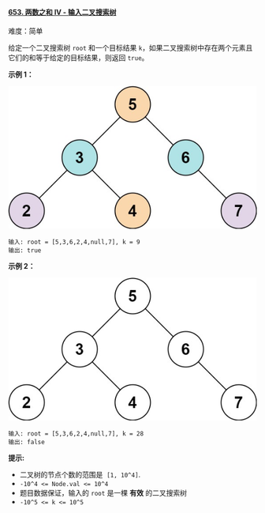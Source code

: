 ﻿#### [653\. 两数之和 IV - 输入二叉搜索树](https://leetcode.cn/problems/two-sum-iv-input-is-a-bst/)

难度：简单

给定一个二叉搜索树 `root` 和一个目标结果 `k`，如果二叉搜索树中存在两个元素且它们的和等于给定的目标结果，则返回 `true`。

**示例 1：**

![](./assets/img/Question0653_01.jpg)

```
输入: root = [5,3,6,2,4,null,7], k = 9
输出: true
```

**示例 2：**

![](./assets/img/Question0653_02.jpg)

```
输入: root = [5,3,6,2,4,null,7], k = 28
输出: false
```

**提示:**

-   二叉树的节点个数的范围是  `[1, 10^4]`.
-   `-10^4 <= Node.val <= 10^4`
-   题目数据保证，输入的 `root` 是一棵 **有效** 的二叉搜索树
-   `-10^5 <= k <= 10^5`
